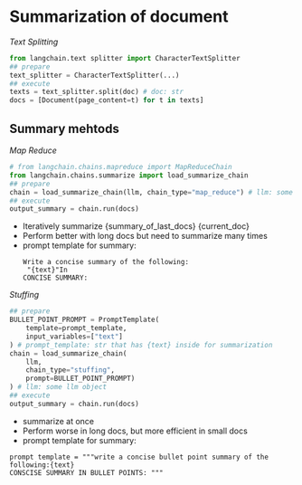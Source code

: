 # Summarization of document

*Text Splitting*
``` python
from langchain.text splitter import CharacterTextSplitter
## prepare
text_splitter = CharacterTextSplitter(...)
## execute
texts = text_splitter.split(doc) # doc: str
docs = [Document(page_content=t) for t in texts]
```
## Summary mehtods
*Map Reduce*
``` python
# from langchain.chains.mapreduce import MapReduceChain
from langchain.chains.summarize import load_summarize_chain
## prepare
chain = load_summarize_chain(llm, chain_type="map_reduce") # llm: some llm object
## execute
output_summary = chain.run(docs)
```
- Iteratively summarize {summary_of_last_docs} {current_doc}
- Perform better with long docs but need to summarize many times
- prompt template for summary:
    ```
    Write a concise summary of the following:
     "{text}"In
    CONCISE SUMMARY:
    ```

*Stuffing*
```python
## prepare
BULLET_POINT_PROMPT = PromptTemplate(
    template=prompt_template,
    input_variables=["text"]
) # prompt_template: str that has {text} inside for summarization
chain = load_summarize_chain(
    llm,
    chain_type="stuffing",
    prompt=BULLET_POINT_PROMPT)
) # llm: some llm object
## execute
output_summary = chain.run(docs)
```
- summarize at once
- Perform worse in long docs, but more efficient in small docs
- prompt template for summary:
```
prompt template = """write a concise bullet point summary of the following:{text}
CONSCISE SUMMARY IN BULLET POINTS: """
```

